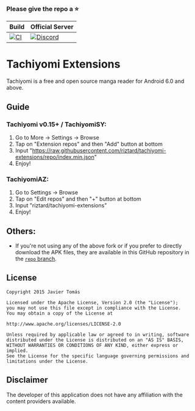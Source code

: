 ### Please give the repo a :star:

| Build | Official Server |
|-------|---------|
| [![CI](https://github.com/tachiyomiorg/tachiyomi-extensions/workflows/CI/badge.svg?event=push)](https://github.com/tachiyomiorg/tachiyomi-extensions/actions/workflows/build_push.yml) | [![Discord](https://img.shields.io/discord/349436576037732353.svg?label=discord&labelColor=7289da&color=2c2f33&style=flat)](https://discord.gg/tachiyomi) |

# Tachiyomi Extensions
Tachiyomi is a free and open source manga reader for Android 6.0 and above.

## Guide

### Tachiyomi v0.15+ / TachiyomiSY:
1. Go to More → Settings → Browse
2. Tap on "Extension repos" and then "Add" button at bottom
3. Input "https://raw.githubusercontent.com/riztard/tachiyomi-extensions/repo/index.min.json"
4. Enjoy!

### TachiyomiAZ:
1. Go to Settings → Browse
2. Tap on "Edit repos" and then "+" button at bottom
3. Input "riztard/tachiyomi-extensions"
4. Enjoy!

## Others:
- If you're not using any of the above fork or if you prefer to directly download the APK files, they are available in this GitHub repository in the [`repo` branch](https://github.com/riztard/tachiyomi-extensions/tree/repo/apk).

## License

    Copyright 2015 Javier Tomás

    Licensed under the Apache License, Version 2.0 (the "License");
    you may not use this file except in compliance with the License.
    You may obtain a copy of the License at

    http://www.apache.org/licenses/LICENSE-2.0

    Unless required by applicable law or agreed to in writing, software
    distributed under the License is distributed on an "AS IS" BASIS,
    WITHOUT WARRANTIES OR CONDITIONS OF ANY KIND, either express or implied.
    See the License for the specific language governing permissions and
    limitations under the License.

## Disclaimer

The developer of this application does not have any affiliation with the content providers available.

